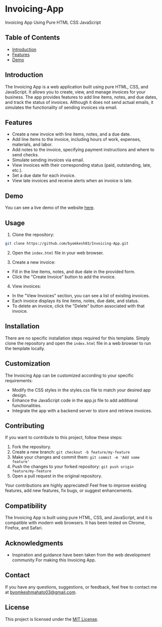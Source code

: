 # Invoicing-App
 Invoicing App Using Pure HTML CSS JavaScript

 ## Table of Contents
 - [Introduction](#Introduction)
 - [Features](#features)
 - [Demo](#Demo)

## Introduction

The Invoicing App is a web application built using pure HTML, CSS, and JavaScript. It allows you to create, view, and manage invoices for your business. The app provides features to add line items, notes, and due dates, and track the status of invoices. Although it does not send actual emails, it simulates the functionality of sending invoices via email.

## Features

- Create a new invoice with line items, notes, and a due date.
- Add line items to the invoice, including hours of work, expenses, materials, and labor.
- Add notes to the invoice, specifying payment instructions and where to send checks.
- Simulate sending invoices via email.
- View invoices with their corresponding status (paid, outstanding, late, etc.).
- Set a due date for each invoice.
- View late invoices and receive alerts when an invoice is late.

## Demo

You can see a live demo of the website [here]().


## Usage

1. Clone the repository:

```bash
git clone https://github.com/byomkesh03/Invoicing-App.git

```
2. Open the `index.html` file in your web browser.

3. Create a new invoice:

- Fill in the line items, notes, and due date in the provided form.
- Click the "Create Invoice" button to add the invoice.
4. View invoices:

- In the "View Invoices" section, you can see a list of existing invoices.
- Each invoice displays its line items, notes, due date, and status.
- To delete an invoice, click the "Delete" button associated with that invoice.

## Installation

There are no specific installation steps required for this template. Simply clone the repository and open the `index.html` file in a web browser to run the template locally.


## Customization
The Invoicing App can be customized according to your specific requirements:

- Modify the CSS styles in the styles.css file to match your desired app design.
- Enhance the JavaScript code in the app.js file to add additional functionalities.
- Integrate the app with a backend server to store and retrieve invoices.

## Contributing

If you want to contribute to this project, follow these steps:

1. Fork the repository.
2. Create a new branch: `git checkout -b feature/my-feature`
3. Make your changes and commit them: `git commit -m 'Add some feature'`
4. Push the changes to your forked repository: `git push origin feature/my-feature`
5. Open a pull request in the original repository.

Your contributions are highly appreciated! Feel free to improve existing features, add new features, fix bugs, or suggest enhancements.

## Compatibility
The Invoicing App is built using pure HTML, CSS, and JavaScript, and it is compatible with modern web browsers. It has been tested on Chrome, Firefox, and Safari.

## Acknowledgments

- Inspiration and guidance have been taken from the web development community For making this Invoicing App.

## Contact

If you have any questions, suggestions, or feedback, feel free to contact me at byomkeshmahato03@gmail.com.

## License

This project is licensed under the [MIT License](LICENSE).

